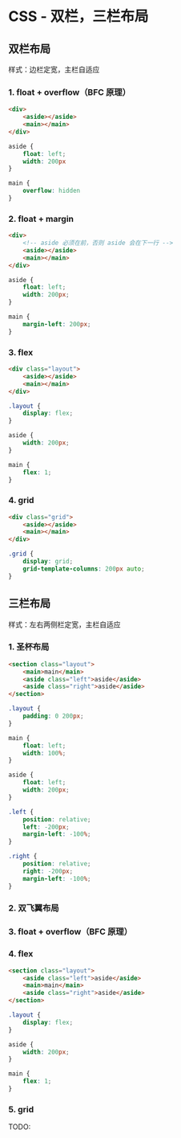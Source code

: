 # CSS - 双栏，三栏布局
## 双栏布局
样式：边栏定宽，主栏自适应

### 1. float + overflow（BFC 原理）
```html
<div>
    <aside></aside>
    <main></main>
</div>
```

```css
aside {
    float: left;
    width: 200px
}

main {
    overflow: hidden
}
```

### 2. float + margin
```html
<div>
    <!-- aside 必须在前，否则 aside 会在下一行 -->
    <aside></aside>
    <main></main>
</div>
```

```css
aside {
    float: left;
    width: 200px;
}

main {
    margin-left: 200px;
}
```

### 3. flex
```html
<div class="layout">
    <aside></aside>
    <main></main>
</div>
```

```css
.layout {
    display: flex;
}

aside {
    width: 200px;
}

main {
    flex: 1;
}
```

### 4. grid
```html
<div class="grid">
    <aside></aside>
    <main></main>
</div>
```

```css
.grid {
    display: grid;
    grid-template-columns: 200px auto;
}
```

## 三栏布局
样式：左右两侧栏定宽，主栏自适应

### 1. 圣杯布局
```html
<section class="layout">
    <main>main</main>
    <aside class="left">aside</aside>
    <aside class="right">aside</aside>
</section>
```

```css
.layout {
    padding: 0 200px;
}

main {
    float: left;
    width: 100%;
}

aside {
    float: left;
    width: 200px;
}

.left {
    position: relative;
    left: -200px;
    margin-left: -100%;
}

.right {
    position: relative;
    right: -200px;
    margin-left: -100%;
}
```

### 2. 双飞翼布局

### 3. float + overflow（BFC 原理）

### 4. flex
```html
<section class="layout">
    <aside class="left">aside</aside>
    <main>main</main>
    <aside class="right">aside</aside>
</section>
```

```css
.layout {
    display: flex;
}

aside {
    width: 200px;
}

main {
    flex: 1;
}
```

### 5. grid

TODO: